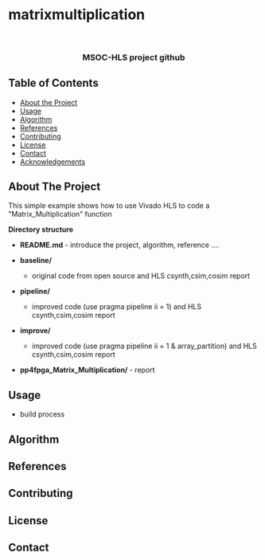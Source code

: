 # matrixmultiplication




<br />
<p align="center">

  <h3 align="center">MSOC-HLS project github </h3>
  
</p>



<!-- TABLE OF CONTENTS -->
## Table of Contents

* [About the Project](#about-the-project)
* [Usage](#usage)
* [Algorithm](#Algorithm)
* [References](#References)
* [Contributing](#contributing)
* [License](#license)
* [Contact](#contact)
* [Acknowledgements](#acknowledgements)



<!-- ABOUT THE PROJECT -->
## About The Project
This simple example shows how to use Vivado HLS to code a "Matrix_Multiplication" function

**Directory structure**
* **README.md** - introduce the project, algorithm, reference ....
* **baseline/**
  * original code from open source and HLS csynth,csim,cosim report
* **pipeline/** 
  * improved code (use pragma pipeline ii = 1) and HLS csynth,csim,cosim report
* **improve/** 
  * improved code (use pragma pipeline ii = 1 & array_partition) and HLS csynth,csim,cosim report

* **pp4fpga_Matrix_Multiplication/** - report

<!-- USAGE EXAMPLES -->
## Usage
* build process

## Algorithm


## References

<!-- CONTRIBUTING -->
## Contributing



<!-- LICENSE -->
## License



<!-- CONTACT -->
## Contact



